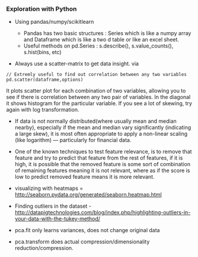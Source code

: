 
### Exploration with Python

* Using pandas/numpy/scikitlearn
    - Pandas has two basic structures : Series which is like a numpy array and Dataframe which is like a two d table or like an excel sheet.
    - Useful methods on pd.Series : s.describe(), s.value_counts(), s.hist(bins, etc)

* Always use a scatter-matrix to get data insight. via 
```
// Extremly useful to find out correlation between any two variables
pd.scatter(dataframe,options)
```
It plots scatter plot for each combination of two variables, allowing you to see if there is correlation between any two pair of variables. In the diagonal it shows histogram for the particular variable.
If you see a lot of skewing, try again with log transformation.

* If data is not normally distributed(where usually mean and median nearby), especially if the mean and median vary significantly (indicating a large skew), it is most often appropriate to apply a non-linear scaling (like logarithm) — particularly for financial data.

* One of the known techniques to test feature relevance, is to remove that feature
and try to predict that feature from the rest of features, if it is high, it is possible that the removed feature is some sort of combination of remaining features meaning it is not relevant, where as if the score is low to predict removed feature means it is more relevant.

* visualizing with heatmaps = http://seaborn.pydata.org/generated/seaborn.heatmap.html

* Finding outliers in the dataset - http://datapigtechnologies.com/blog/index.php/highlighting-outliers-in-your-data-with-the-tukey-method/

* pca.fit only learns variances, does not change original data

* pca.transform does actual compression/dimensionality reduction/compression.


